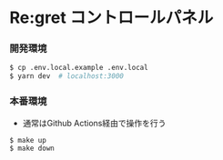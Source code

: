 # Re:gret コントロールパネル

### 開発環境

```bash
$ cp .env.local.example .env.local
$ yarn dev  # localhost:3000
```

### 本番環境

- 通常はGithub Actions経由で操作を行う

```bash
$ make up
$ make down
```
